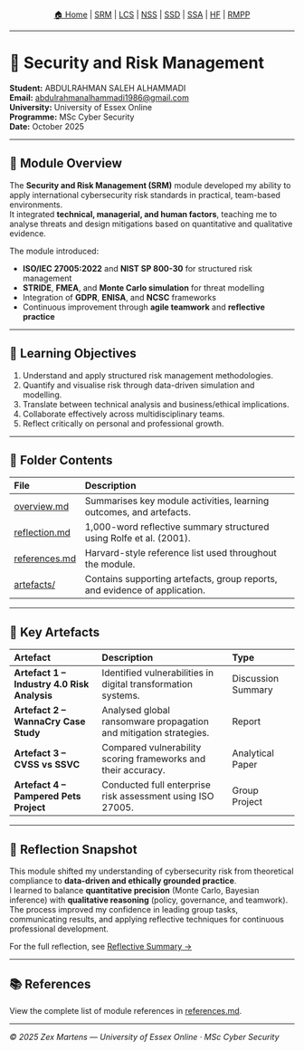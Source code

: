 <p align="center">
  <a href="../../index.html">🏠 Home</a> |
  <a href="../Security-and-Risk-Management/overview.md">SRM</a> |
  <a href="../Launching-into-Cyber-Security/overview.md">LCS</a> |
  <a href="../Network-Security/overview.md">NSS</a> |
  <a href="../Secure-Software-Development/overview.md">SSD</a> |
  <a href="../Secure-System-Architecture/overview.md">SSA</a> |
  <a href="../The-Human-Factor/overview.md">HF</a> |
  <a href="../Research-Methods-and-Professional-Practice/overview.md">RMPP</a>
</p>
<hr>

# 🧠 Security and Risk Management  
**Student:** ABDULRAHMAN SALEH ALHAMMADI  
**Email:** abdulrahmanalhammadi1986@gmail.com  
**University:** University of Essex Online  
**Programme:** MSc Cyber Security  
**Date:** October 2025  

---

## 📘 Module Overview  
The **Security and Risk Management (SRM)** module developed my ability to apply international cybersecurity risk standards in practical, team-based environments.  
It integrated **technical, managerial, and human factors**, teaching me to analyse threats and design mitigations based on quantitative and qualitative evidence.  

The module introduced:
- **ISO/IEC 27005:2022** and **NIST SP 800-30** for structured risk management  
- **STRIDE**, **FMEA**, and **Monte Carlo simulation** for threat modelling  
- Integration of **GDPR**, **ENISA**, and **NCSC** frameworks  
- Continuous improvement through **agile teamwork** and **reflective practice**

---

## 🎯 Learning Objectives  
1. Understand and apply structured risk management methodologies.  
2. Quantify and visualise risk through data-driven simulation and modelling.  
3. Translate between technical analysis and business/ethical implications.  
4. Collaborate effectively across multidisciplinary teams.  
5. Reflect critically on personal and professional growth.  

---

## 📂 Folder Contents  

| File | Description |
|:--|:--|
| [overview.md](overview.md) | Summarises key module activities, learning outcomes, and artefacts. |
| [reflection.md](reflection.md) | 1,000-word reflective summary structured using Rolfe et al. (2001). |
| [references.md](references.md) | Harvard-style reference list used throughout the module. |
| [artefacts/](artefacts/) | Contains supporting artefacts, group reports, and evidence of application. |

---

## 🧩 Key Artefacts  

| Artefact | Description | Type |
|:--|:--|:--|
| **Artefact 1 – Industry 4.0 Risk Analysis** | Identified vulnerabilities in digital transformation systems. | Discussion Summary |
| **Artefact 2 – WannaCry Case Study** | Analysed global ransomware propagation and mitigation strategies. | Report |
| **Artefact 3 – CVSS vs SSVC** | Compared vulnerability scoring frameworks and their accuracy. | Analytical Paper |
| **Artefact 4 – Pampered Pets Project** | Conducted full enterprise risk assessment using ISO 27005. | Group Project |

---

## 🧠 Reflection Snapshot  
This module shifted my understanding of cybersecurity risk from theoretical compliance to **data-driven and ethically grounded practice**.  
I learned to balance **quantitative precision** (Monte Carlo, Bayesian inference) with **qualitative reasoning** (policy, governance, and teamwork).  
The process improved my confidence in leading group tasks, communicating results, and applying reflective techniques for continuous professional development.  

For the full reflection, see [Reflective Summary →](reflection.md)

---

## 📚 References  
View the complete list of module references in [references.md](references.md).

---

*© 2025 Zex Martens — University of Essex Online · MSc Cyber Security*

